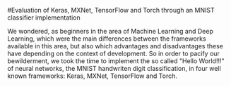 #Evaluation of Keras, MXNet, TensorFlow and Torch through an MNIST classifier implementation

We wondered, as beginners in the area of Machine Learning and Deep Learning, which were the main differences between the frameworks 
available in this area, but also which advantages and disadvantages these have depending on the context of development. So
in order to pacify our bewilderment, we took the time to implement the so called "Hello World!!!" of neural networks, the MNIST handwriten
digit classification, in four well known frameworks: Keras, MXNet, TensorFlow and Torch.


